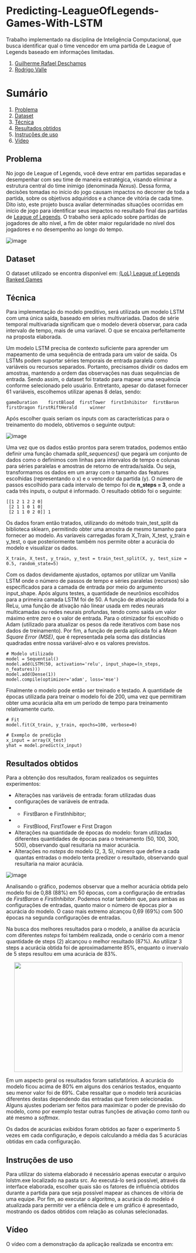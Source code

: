 # Predicting-LeagueOfLegends-Games-With-LSTM
Trabalho implementado na disciplina de Inteligência Computacional, que busca identificar qual o time vencedor em uma partida de League of Legends baseado em informações limitadas.

1. [Guilherme Rafael Deschamps](https://github.com/guilherme-deschamps)
2. [Rodrigo Valle](https://github.com/rrrovalle)

# Sumário
1. [Problema](#problema)
2. [Dataset](#dataset)
3. [Técnica](#técnica)
4. [Resultados obtidos](#resultados-obtidos)
5. [Instruções de uso](#instruções-de-uso)
6. [Vídeo](#vídeo)

## Problema
No jogo de League of Legends, você deve entrar em partidas separadas e desempenhar com seu time de maneira estratégica, visando eliminar a estrutura central do time inimigo (denominada *Nexus*). Dessa forma, decisões tomadas no início do jogo causam impactos no decorrer de toda a partida, sobre os objetivos adquiridos e a chance de vitória de cada time. Dito isto, este projeto busca avaliar determinadas situações ocorridas em início de jogo para identificar seus impactos no resultado final das partidas de [League of Legends](https://br.leagueoflegends.com/pt-br/). O trabalho será aplicado sobre partidas de jogadores de alto nível, a fim de obter maior regularidade no nível dos jogadores e no desempenho ao longo do tempo.

![image](https://user-images.githubusercontent.com/39662856/130374262-0a34536b-3d26-44a5-a293-7c684f4bc0db.png)

## Dataset
O dataset utilizado se encontra disponível em: [(LoL) League of Legends Ranked Games](https://www.kaggle.com/datasnaek/league-of-legends)

## Técnica
Para implementação do modelo preditivo, será utilizada um modelo LSTM com uma única saída, baseado em séries multivariadas. Dados de série temporal multivariada significam que o modelo deverá observar, para cada intervalo de tempo, mais de uma varíavel. O que se encaixa perfeitamente na proposta elaborada.

Um modelo LSTM precisa de contexto suficiente para aprender um mapeamento de uma sequência de entrada para um valor de saída. Os LSTMs podem suportar séries temporais de entrada paralela como variáveis ou recursos separados. Portanto, precisamos dividir os dados em amostras, mantendo a ordem das observações nas duas sequências de entrada. Sendo assim, o dataset foi tratado para mapear uma sequência conforme selecionado pelo usuário. Entretanto, apesar do dataset fornecer 61 variáveis, escolhemos utilizar apenas 8 delas, sendo:

```
gameDuration	firstBlood	firstTower	firstInhibitor	firstBaron	firstDragon	firstRiftHerald		winner
```

Após escolher quais seriam os inputs com as características para o treinamento do modelo, obtivemos o seguinte output:

![image](https://user-images.githubusercontent.com/39662856/130373471-5fe6465e-8511-4ca1-81c3-81ac404ec54f.png)

Uma vez que os dados estão prontos para serem tratados, podemos então definir uma função chamada *split_sequences()* que pegará um conjunto de dados como o definimos com linhas para intervalos de tempo e colunas para séries paralelas e amostras de retorno de entrada/saída. Ou seja, transformamos os dados em um array com o tamanho das features escolhidas (representando o x) e o vencedor da partida (y). O número de passos escolhido para cada intervalo de tempo foi de **n_steps = 3**, onde a cada três inputs, o output é informado. O resultado obtido foi o seguinte:

```
[[1 2 1 2 2 0]
 [2 1 1 0 1 0]
 [2 1 1 0 2 0]] 1
```

Os dados foram então tratados, utilizando do método train_test_split da biblioteca sklearn, permitindo obter uma amostra de mesmo tamanho para fornecer ao modelo. As varíaveis carregadas foram X_Train, X_test, y_train e y_test, o que posteriormente também nos permite obter a acurácia do modelo e visualizar os dados.

````  
X_train, X_test, y_train, y_test = train_test_split(X, y, test_size = 0.5, random_state=5)
````

Com os dados devidamente ajustados, optamos por utilizar um Vanilla LSTM onde o número de passos de tempo e séries paralelas (recursos) são especificados para a camada de entrada por meio do argumento input_shape. Após alguns testes, a quantidade de neurônios escolhidos para a primeira camada LSTM foi de 50. A função de ativação adotada foi a ReLu, uma função de ativação não linear usada em redes neurais multicamadas ou redes neurais profundas, tendo como saída um valor máximo entre zero e o valor de entrada. Para o otimizador foi escolhido o Adam (utilizado para atualizar os pesos da rede iterativos com base nos dados de treinamento). Por fim, a função de perda aplicada foi a *Mean Square Error (MSE)*, que é representada pela soma das distâncias quadradas entre nossa variável-alvo e os valores previstos.

```
# Modelo utilizado
model = Sequential()
model.add(LSTM(50, activation='relu', input_shape=(n_steps, n_features)))
model.add(Dense(1))
model.compile(optimizer='adam', loss='mse')
```

Finalmente o modelo pode então ser treinado e testado. A quantidade de épocas utilizada para treinar o modelo foi de 200, uma vez que permitiram obter uma acurácia alta em um período de tempo para treinamento relativamente curto.

```
# Fit
model.fit(X_train, y_train, epochs=100, verbose=0)

# Exemplo de predição
x_input = array(X_test)
yhat = model.predict(x_input)
```

## Resultados obtidos
Para a obtenção dos resultados, foram realizados os seguintes experimentos:
 - Alterações nas variáveis de entrada: foram utilizadas duas configurações de variáveis de entrada. 
 - - FirstBaron e FirstInhibitor; 
 - - FirstBlood, FirstTower e First Dragon
 - Alterações na quantidade de épocas do modelo: foram utilizadas diferentes quantidades de épocas para o treinamento (50, 100, 300, 500), observando qual resultaria na maior acurácia.
 - Alterações no _nsteps_ do modelo (2, 3, 5), número que define a cada quantas entradas o modelo tenta predizer o resultado, observando qual resultaria na maior acurácia.

![image](https://user-images.githubusercontent.com/39662856/130400804-78386645-a06f-4865-9e68-22af7b7c94b2.png)

Analisando o gráfico, podemos observar que a melhor acurácia obtida pelo modelo foi de 0,88 (88%) em 50 épocas, com a configuração de entradas de _FirstBaron_ e _FirstInhibitor_. Podemos notar também que, para ambas as configurações de entradas, quanto maior o número de épocas pior a acurácia do modelo. O caso mais extremo alcançou 0,69 (69%) com 500 épocas na segunda configurações de entradas. 

Na busca dos melhores resultados para o modelo, a análise da acurácia com diferentes _nsteps_ foi também realizada, onde o cenário com a menor quantidade de steps (2) alcançou o melhor resultado (87%). Ao utilizar 3 steps a acurácia obtida foi de aproximadamente 85%, enquanto o invervalo de 5 steps resultou em uma acurácia de 83%.

<p align="center">
  <img width="460" height="300" src="https://user-images.githubusercontent.com/39662856/130401298-4fb74d70-e0a3-4820-a0e2-f9a7ad85855b.png">
</p> 

Em um aspecto geral os resultados foram satisfatórios. A acurácia do modelo ficou acima de 80% em alguns dos cenários testados, enquanto seu menor valor foi de 69%. Cabe ressaltar que o modelo terá acurácias diferentes destas dependendo das entradas que forem selecionadas. Alguns ajustes poderiam ser feitos para maximizar o poder de previsão do modelo, como por exemplo testar outras funções de ativação como _tanh_ ou até mesmo a _softmax_.

Os dados de acurácias exibidos foram obtidos ao fazer o experimento 5 vezes em cada configuração, e depois calculando a média das 5 acurácias obtidas em cada configuração.

## Instruções de uso
Para utilizar do sistema elaborado é necessário apenas executar o arquivo lolstm.exe localizado na pasta src. Ao executá-lo será possível, através da interface elaborada, escolher quais são os fatores de influência obtidos durante a partida para que seja possível mapear as chances de vitória de uma equipe. Por fim, ao executar o algoritmo, a acurácia do modelo é atualizada para permitir ver a efiência dele e um gráfico é apresentado, mostrando os dados obtidos com relação as colunas selecionadas.

## Vídeo
O vídeo com a demonstração da aplicação realizada se encontra em: 
